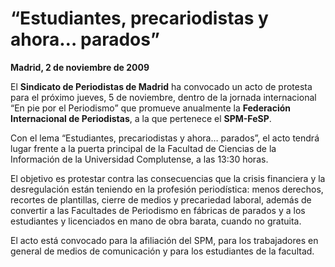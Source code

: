 # “Estudiantes, precariodistas y ahora… parados”

**Madrid, 2 de noviembre de 2009**

El **Sindicato de Periodistas de Madrid** ha convocado un acto de protesta para el próximo jueves, 5 de noviembre, dentro de la jornada internacional “En pie por el Periodismo” que promueve anualmente la **Federación Internacional de Periodistas**, a la que pertenece el **SPM-FeSP**.

Con el lema “Estudiantes, precariodistas y ahora… parados”, el acto tendrá lugar frente a la puerta principal de la Facultad de Ciencias de la Información de la Universidad Complutense, a las 13:30 horas.

El objetivo es protestar contra las consecuencias que la crisis financiera y la desregulación están teniendo en la profesión periodística: menos derechos, recortes de plantillas, cierre de medios y precariedad laboral, además de convertir a las Facultades de Periodismo en fábricas de parados y a los estudiantes y licenciados en mano de obra barata, cuando no gratuita.

El acto está convocado para la afiliación del SPM, para los trabajadores en general de medios de comunicación y para los estudiantes de la facultad.
